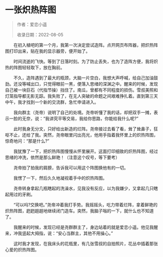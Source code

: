 # 一张炽热阵图

> 作者：爱恋小遥
>
> 收录日期：2022-08-05

　　在初入植吧的第一个月，我第一次决定尝试造阵。点开网页布阵器，把炽热阵图打印出来，贴在我的显示器旁，便开始了。

　　时间流逝的飞快。等到了日落时刻。为了防止丢失，也为了造阵方便，我将炽热的阵图轻轻取下，放在胸前。

　　不久，造阵遇到了最大的瓶颈，大脑一片空白，我想大声呼喊，给自己加油鼓劲。还没等喊出口，只觉得眼前一黑，便落入思绪的深渊之中。醒来的时候，发现自己被一块巨石（代指节操）挡住了。南瓜，曾都有不同程度的损伤。雪叔美照和灯笼指导都无影无踪。我失败了，在无人突破的命题之间艰难挣扎着。直到第三天中午，我才找到一个新的交流群，急忙申请进入。

　　我向群主（尧帝）说明了自己的处境。尧帝听懂了我的话，却把双手一摊，表示一脸的无奈，说：“我讲究平等交易，我给你思路，你能给我什么呢?”

　　此时我身无分文，只好给出新造的烂阵。尧帝接过去看了看，耸了耸鼻子，狂呕不止，还给了我。突然，尧帝眼里闪出亮光，他用手指着我怀里上的炽热阵图，惊奇地问：“那是什么?”

　　我犹豫了一下，把炽热阵图慢慢从怀里展开。这面打印细致的炽热阵图，经过思绪的冲洗，依然是那么鲜艳！（注意这个叹号，等下要考）

　　尧帝拍了拍我的肩膀，告诉我可以用这个阵图换他有的一切。

　　我愣了一下，然后久久地凝视着手中的炽热阵图。

　　尧帝转身拿起几瓶瞎起的洗澡水，见我没有反应，以为我嫌少，又拿起几只瞎起用过的牙刷。

　　“可以吗?交换吧。”尧帝冲着我打手势。我摇摇头，吃力带着烂阵，拿着鲜艳的炽热阵图，趔趔趄趄地继续闭门造车。突然，我脑子嗡的一下，就什么也不知道了。

　　我醒来的时候，发现已经是尧群群主了，身边站着的就是爱恋小遥。他见我醒来，冲我竖起大拇指，说：“安心当群主，其他不用操心。”

　　这时我才发现，在我床头的花瓶里，有几张雪叔的自拍照片，花丛中插着那张心爱的炽热阵图。